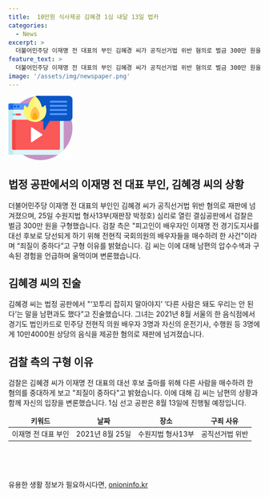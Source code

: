 ```yaml
---
title:  10만원 식사제공 김혜경 1심 내달 13일 법카
categories:
  - News
excerpt: >
  더불어민주당 이재명 전 대표의 부인 김혜경 씨가 공직선거법 위반 혐의로 벌금 300만 원을 구형받았다. 검찰은 김 씨가 이 전 대표의 대선 후보 선출을 위해 의원 배우자들을 매수하려 한 혐의를 밝혔고, 김 씨는 남편과의 대화를 토대로 변론했다. 이에 김 씨는 2021년 음식점에서의 기부 행위로도 재판을 받고 있다. 1심 선고 공판은 8월 13일에 열릴 예정이다.
feature_text: >
  더불어민주당 이재명 전 대표의 부인 김혜경 씨가 공직선거법 위반 혐의로 벌금 300만 원을 구형받았다. 검찰은 김 씨가 이 전 대표의 대선 후보 선출을 위해 의원 배우자들을 매수하려 한 혐의를 밝혔고, 김 씨는 남편과의 대화를 토대로 변론했다. 이에 김 씨는 2021년 음식점에서의 기부 행위로도 재판을 받고 있다. 1심 선고 공판은 8월 13일에 열릴 예정이다.
image: '/assets/img/newspaper.png'
---
```


<p><img src="/assets/img/news.png" alt="rentncar 속보" /></p>

<h2 data-ke-size="size26">법정 공판에서의 이재명 전 대표 부인, 김혜경 씨의 상황</h2>

<p data-ke-size="size16">더불어민주당 이재명 전 대표의 부인인 김혜경 씨가 공직선거법 위반 혐의로 재판에 넘겨졌으며, 25일 수원지법 형사13부(재판장 박정호) 심리로 열린 결심공판에서 검찰은 벌금 300만 원을 구형했습니다. 검찰 측은 "피고인이 배우자인 이재명 전 경기도지사를 대선 후보로 당선되게 하기 위해 전현직 국회의원의 배우자들을 매수하려 한 사건"이라며 “죄질이 중하다”고 구형 이유를 밝혔습니다. 김 씨는 이에 대해 남편의 압수수색과 구속된 경험을 언급하며 울먹이며 변론했습니다.</p>

<h2 data-ke-size="size26">김혜경 씨의 진술</h2>

<p data-ke-size="size16">김혜경 씨는 법정 공판에서 "‘꼬투리 잡히지 말아야지’ ‘다른 사람은 돼도 우리는 안 된다’는 말을 남편과도 했다”고 진술했습니다. 그녀는 2021년 8월 서울의 한 음식점에서 경기도 법인카드로 민주당 전현직 의원 배우자 3명과 자신의 운전기사, 수행원 등 3명에게 10만4000원 상당의 음식을 제공한 혐의로 재판에 넘겨졌습니다.</p>

<h2 data-ke-size="size26">검찰 측의 구형 이유</h2>

<p data-ke-size="size16">검찰은 김혜경 씨가 이재명 전 대표의 대선 후보 출마를 위해 다른 사람을 매수하려 한 혐의를 중대하게 보고 "죄질이 중하다"고 밝혔습니다. 이에 대해 김 씨는 남편의 상황과 함께 자신의 입장을 변론했습니다. 1심 선고 공판은 8월 13일에 진행될 예정입니다.</p>

<table>
<thead>
<tr>
<td style="text-align: center; height: 17px;"><b>키워드</b></td>
<td style="text-align: center; height: 17px;"><b>날짜</b></td>
<td style="text-align: center; height: 17px;"><b>장소</b></td>
<td style="text-align: center; height: 17px;"><b>구죄 사유</b></td>
</tr>
</thead>
<tbody>
<tr>
<td style="text-align: center; height: 17px;">이재명 전 대표 부인</td>
<td style="text-align: center; height: 17px;">2021년 8월 25일</td>
<td style="text-align: center; height: 17px;">수원지법 형사13부</td>
<td style="text-align: center; height: 17px;">공직선거법 위반</td>
</tr>
</tbody>
</table>

<p data-ke-size="size16">&nbsp;</p>

<p data-ke-size="size16">&nbsp;</p>
유용한 생활 정보가 필요하시다면, <a href="https://onioninfo.kr" rel="dofollow">onioninfo.kr</a>


